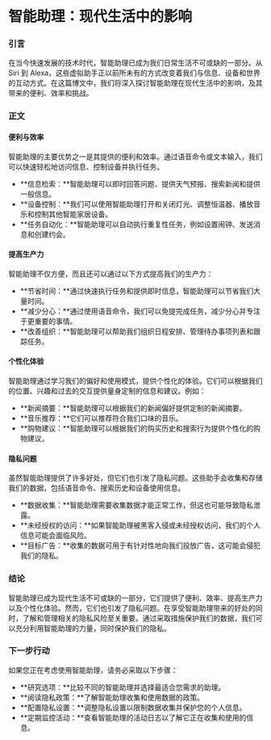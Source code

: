 # 智能助理：现代生活中的影响

### 引言

在当今快速发展的技术时代，智能助理已成为我们日常生活不可或缺的一部分。从 Siri 到 Alexa，这些虚拟助手正以前所未有的方式改变着我们与信息、设备和世界的互动方式。在这篇博文中，我们将深入探讨智能助理在现代生活中的影响，及其带来的便利、效率和挑战。

### 正文

#### 便利与效率

智能助理的主要优势之一是其提供的便利和效率。通过语音命令或文本输入，我们可以快速轻松地访问信息、控制设备并执行任务。

* **信息检索：**智能助理可以即时回答问题、提供天气预报、搜索新闻和提供一般信息。
* **设备控制：**我们可以使用智能助理打开和关闭灯光、调整恒温器、播放音乐和控制其他智能家居设备。
* **任务自动化：**智能助理可以自动执行重复性任务，例如设置闹钟、发送消息和创建约会。

#### 提高生产力

智能助理不仅方便，而且还可以通过以下方式提高我们的生产力：

* **节省时间：**通过快速执行任务和提供即时信息，智能助理可以节省我们大量时间。
* **减少分心：**通过使用语音命令，我们可以免提完成任务，减少分心并专注于更重要的事情。
* **改善组织：**智能助理可以帮助我们组织日程安排、管理待办事项列表和跟踪任务。

#### 个性化体验

智能助理通过学习我们的偏好和使用模式，提供个性化的体验。它们可以根据我们的位置、兴趣和过去的交互提供量身定制的信息和建议。例如：

* **新闻摘要：**智能助理可以根据我们的新闻偏好提供定制的新闻摘要。
* **音乐推荐：**它们可以推荐符合我们口味的音乐。
* **购物建议：**智能助理可以根据我们的购买历史和搜索行为提供个性化的购物建议。

#### 隐私问题

虽然智能助理提供了许多好处，但它们也引发了隐私问题。这些助手会收集和存储我们的数据，包括语音命令、搜索历史和设备使用信息。

* **数据收集：**智能助理需要收集数据才能正常工作，但这也可能导致隐私泄露。
* **未经授权的访问：**如果智能助理被黑客入侵或未经授权访问，我们的个人信息可能会面临风险。
* **目标广告：**收集的数据可用于有针对性地向我们投放广告，这可能会侵犯我们的隐私。

### 结论

智能助理已成为现代生活不可或缺的一部分，它们提供了便利、效率、提高生产力以及个性化体验。然而，它们也引发了隐私问题。在享受智能助理带来的好处的同时，了解和管理相关的隐私风险至关重要。通过采取措施保护我们的数据，我们可以充分利用智能助理的力量，同时保护我们的隐私。

### 下一步行动

如果您正在考虑使用智能助理，请务必采取以下步骤：

* **研究选项：**比较不同的智能助理并选择最适合您需求的助理。
* **阅读隐私政策：**了解智能助理收集和使用数据的政策。
* **配置隐私设置：**调整隐私设置以限制数据收集并保护您的个人信息。
* **定期监控活动：**查看智能助理的活动日志以了解它正在收集和使用的信息。
